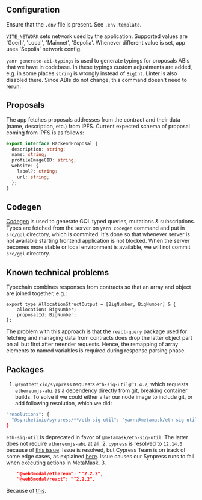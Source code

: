 ## Configuration

Ensure that the `.env`  file is present. See `.env.template`.

`VITE_NETWORK` sets network used by the application. Supported values are 'Goerli', 'Local', 'Mainnet', 'Sepolia'. Whenever different value is set, app uses 'Sepolia' network config.

`yanr generate-abi-typings` is used to generate typings for proposals ABIs that we have in codebase. In these typings custom adjustments are added, e.g. in some places `string` is wrongly instead of `BigInt`. Linter is also disabled there. Since ABIs do not change, this command doesn't need to rerun.

## Proposals

The app fetches proposals addresses from the contract and their data (name, description, etc.) from IPFS. Current expected schema of proposal coming from IPFS is as follows:

```ts
export interface BackendProposal {
  description: string;
  name: string;
  profileImageCID: string;
  website: {
    label?: string;
    url: string;
  };
}
```

## Codegen

[Codegen](https://the-guild.dev/graphql/codegen) is used to generate GQL typed queries, mutations & subscriptions. Types are fetched from the server on `yarn codegen` command and put in `src/gql` directory, which is commited. It's done so that whenever server is not available starting frontend application is not blocked. When the server becomes more stable or local environment is available, we will not commit `src/gql` directory.

## Known technical problems

Typechain combines responses from contracts so that an array and object are joined together, e.g.:
```
export type AllocationStructOutput = [BigNumber, BigNumber] & {
    allocation: BigNumber;
    proposalId: BigNumber;
};
```
The problem with this approach is that the `react-query` package used for fetching and managing data from contracts does drop the latter object part on all but first after rerender requests. Hence, the remapping of array elements to named variables is required during response parsing phase.

## Packages

1. `@synthetixio/synpress` requests `eth-sig-util@^1.4.2`, which requests `ethereumjs-abi` as a dependency directly from git, breaking container builds. To solve it we could either alter our node image to include git, or add following resolution, which we did:
```bash
"resolutions": {
  "@synthetixio/synpress/**/eth-sig-util": "yarn:@metamask/eth-sig-util@^5.1.0"
}
```
`eth-sig-util` is deprecated in favor of `@metamask/eth-sig-util`. The latter does not require `ethereumjs-abi` at all.
2. `cypress` is resolved to `12.14.0` because of [this issue](https://github.com/cypress-io/code-coverage/issues/667). Issue is resolved, but Cypress Team is on track of some edge cases, as explained [here](https://github.com/cypress-io/code-coverage/issues/667#issuecomment-1609563639). Issue causes our Synpress runs to fail when executing actions in MetaMask.
3.
```json
    "@web3modal/ethereum": "^2.2.2",
    "@web3modal/react": "^2.2.2",
```
Because of [this](https://github.com/cypress-io/cypress/discussions/26853).
